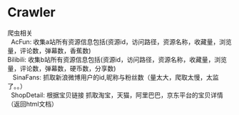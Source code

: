 # Crawler

爬虫相关<br/>
    AcFun: 收集a站所有资源信息包括(资源id，访问路径，资源名称，收藏量，浏览量，评论数，弹幕数，香蕉数)<br/>
    Bilibili: 收集b站所有资源信息包括(资源id，访问路径，资源名称，收藏量，浏览量，评论数，弹幕数，硬币数，分享数)<br/>
    SinaFans: 抓取新浪微博用户的id,昵称与粉丝数（量太大，爬取太慢，太监了。。）<br/>
    ShopDetail: 根据宝贝链接 抓取淘宝，天猫，阿里巴巴，京东平台的宝贝详情（返回html文档）<br/>
    
